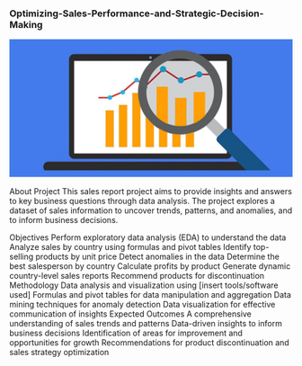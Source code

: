 ### Optimizing-Sales-Performance-and-Strategic-Decision-Making

![](intro_image1.jpg)  

About Project
This sales report project aims to provide insights and answers to key business questions through data analysis. The project explores a dataset of sales information to uncover trends, patterns, and anomalies, and to inform business decisions.

Objectives
Perform exploratory data analysis (EDA) to understand the data
Analyze sales by country using formulas and pivot tables
Identify top-selling products by unit price
Detect anomalies in the data
Determine the best salesperson by country
Calculate profits by product
Generate dynamic country-level sales reports
Recommend products for discontinuation
Methodology
Data analysis and visualization using [insert tools/software used]
Formulas and pivot tables for data manipulation and aggregation
Data mining techniques for anomaly detection
Data visualization for effective communication of insights
Expected Outcomes
A comprehensive understanding of sales trends and patterns
Data-driven insights to inform business decisions
Identification of areas for improvement and opportunities for growth
Recommendations for product discontinuation and sales strategy optimization

